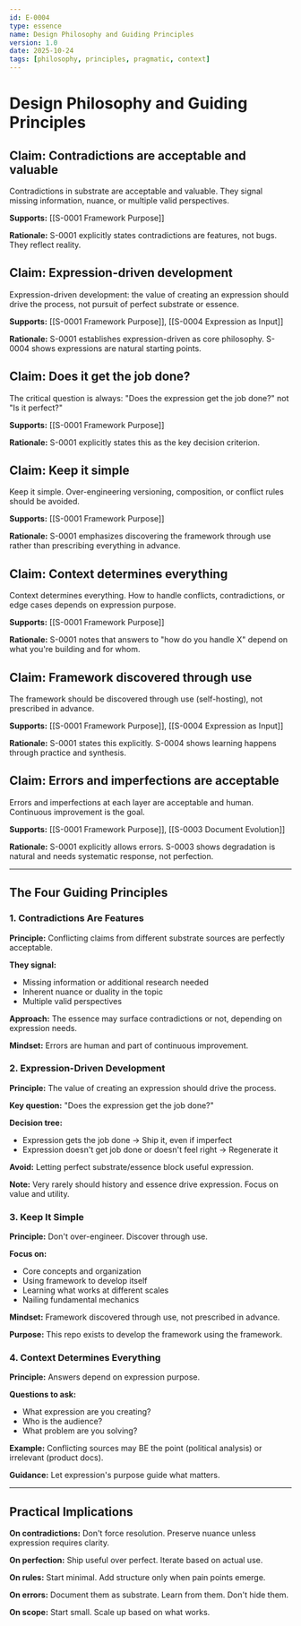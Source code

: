 ```yaml
---
id: E-0004
type: essence
name: Design Philosophy and Guiding Principles
version: 1.0
date: 2025-10-24
tags: [philosophy, principles, pragmatic, context]
---
```


# Design Philosophy and Guiding Principles

## Claim: Contradictions are acceptable and valuable

Contradictions in substrate are acceptable and valuable. They signal missing information, nuance, or multiple valid perspectives.

**Supports:** [[S-0001 Framework Purpose]]

**Rationale:** S-0001 explicitly states contradictions are features, not bugs. They reflect reality.

## Claim: Expression-driven development

Expression-driven development: the value of creating an expression should drive the process, not pursuit of perfect substrate or essence.

**Supports:** [[S-0001 Framework Purpose]], [[S-0004 Expression as Input]]

**Rationale:** S-0001 establishes expression-driven as core philosophy. S-0004 shows expressions are natural starting points.

## Claim: Does it get the job done?

The critical question is always: "Does the expression get the job done?" not "Is it perfect?"

**Supports:** [[S-0001 Framework Purpose]]

**Rationale:** S-0001 explicitly states this as the key decision criterion.

## Claim: Keep it simple

Keep it simple. Over-engineering versioning, composition, or conflict rules should be avoided.

**Supports:** [[S-0001 Framework Purpose]]

**Rationale:** S-0001 emphasizes discovering the framework through use rather than prescribing everything in advance.

## Claim: Context determines everything

Context determines everything. How to handle conflicts, contradictions, or edge cases depends on expression purpose.

**Supports:** [[S-0001 Framework Purpose]]

**Rationale:** S-0001 notes that answers to "how do you handle X" depend on what you're building and for whom.

## Claim: Framework discovered through use

The framework should be discovered through use (self-hosting), not prescribed in advance.

**Supports:** [[S-0001 Framework Purpose]], [[S-0004 Expression as Input]]

**Rationale:** S-0001 states this explicitly. S-0004 shows learning happens through practice and synthesis.

## Claim: Errors and imperfections are acceptable

Errors and imperfections at each layer are acceptable and human. Continuous improvement is the goal.

**Supports:** [[S-0001 Framework Purpose]], [[S-0003 Document Evolution]]

**Rationale:** S-0001 explicitly allows errors. S-0003 shows degradation is natural and needs systematic response, not perfection.

---

## The Four Guiding Principles

### 1. Contradictions Are Features
**Principle:** Conflicting claims from different substrate sources are perfectly acceptable.

**They signal:**
- Missing information or additional research needed
- Inherent nuance or duality in the topic
- Multiple valid perspectives

**Approach:** The essence may surface contradictions or not, depending on expression needs.

**Mindset:** Errors are human and part of continuous improvement.

### 2. Expression-Driven Development
**Principle:** The value of creating an expression should drive the process.

**Key question:** "Does the expression get the job done?"

**Decision tree:**
- Expression gets the job done → Ship it, even if imperfect
- Expression doesn't get job done or doesn't feel right → Regenerate it

**Avoid:** Letting perfect substrate/essence block useful expression.

**Note:** Very rarely should history and essence drive expression. Focus on value and utility.

### 3. Keep It Simple
**Principle:** Don't over-engineer. Discover through use.

**Focus on:**
- Core concepts and organization
- Using framework to develop itself
- Learning what works at different scales
- Nailing fundamental mechanics

**Mindset:** Framework discovered through use, not prescribed in advance.

**Purpose:** This repo exists to develop the framework using the framework.

### 4. Context Determines Everything
**Principle:** Answers depend on expression purpose.

**Questions to ask:**
- What expression are you creating?
- Who is the audience?
- What problem are you solving?

**Example:** Conflicting sources may BE the point (political analysis) or irrelevant (product docs).

**Guidance:** Let expression's purpose guide what matters.

---

## Practical Implications

**On contradictions:** Don't force resolution. Preserve nuance unless expression requires clarity.

**On perfection:** Ship useful over perfect. Iterate based on actual use.

**On rules:** Start minimal. Add structure only when pain points emerge.

**On errors:** Document them as substrate. Learn from them. Don't hide them.

**On scope:** Start small. Scale up based on what works.
